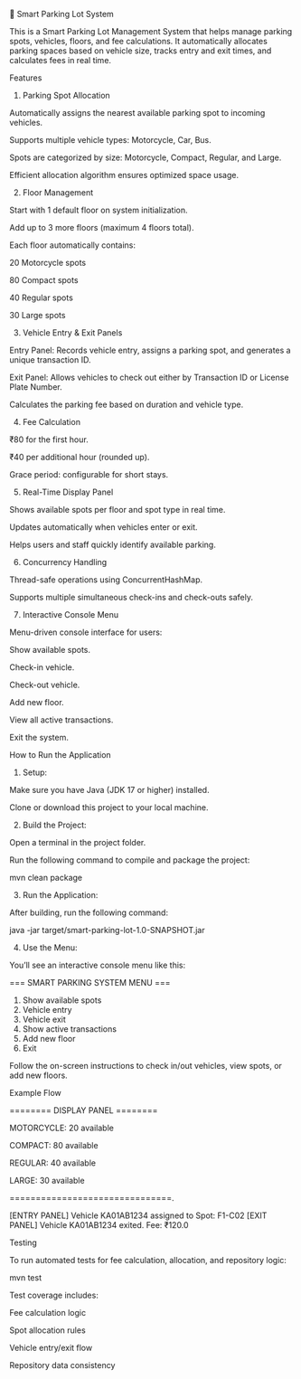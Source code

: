 🚗 Smart Parking Lot System

This is a Smart Parking Lot Management System that helps manage parking spots, vehicles, floors, and fee calculations.
It automatically allocates parking spaces based on vehicle size, tracks entry and exit times, and calculates fees in real time.

Features

1. Parking Spot Allocation

Automatically assigns the nearest available parking spot to incoming vehicles.

Supports multiple vehicle types: Motorcycle, Car, Bus.

Spots are categorized by size: Motorcycle, Compact, Regular, and Large.

Efficient allocation algorithm ensures optimized space usage.

2. Floor Management

Start with 1 default floor on system initialization.

Add up to 3 more floors (maximum 4 floors total).

Each floor automatically contains:

20 Motorcycle spots

80 Compact spots

40 Regular spots

30 Large spots

3. Vehicle Entry & Exit Panels

Entry Panel: Records vehicle entry, assigns a parking spot, and generates a unique transaction ID.

Exit Panel: Allows vehicles to check out either by Transaction ID or License Plate Number.

Calculates the parking fee based on duration and vehicle type.

4. Fee Calculation

₹80 for the first hour.

₹40 per additional hour (rounded up).

Grace period: configurable for short stays.

5. Real-Time Display Panel

Shows available spots per floor and spot type in real time.

Updates automatically when vehicles enter or exit.

Helps users and staff quickly identify available parking.

6. Concurrency Handling

Thread-safe operations using ConcurrentHashMap.

Supports multiple simultaneous check-ins and check-outs safely.

7. Interactive Console Menu

Menu-driven console interface for users:

Show available spots.

Check-in vehicle.

Check-out vehicle.

Add new floor.

View all active transactions.

Exit the system.

How to Run the Application
1. Setup:

Make sure you have Java (JDK 17 or higher) installed.

Clone or download this project to your local machine.

2. Build the Project:

Open a terminal in the project folder.

Run the following command to compile and package the project:

mvn clean package

3. Run the Application:

After building, run the following command:

java -jar target/smart-parking-lot-1.0-SNAPSHOT.jar

4. Use the Menu:

You’ll see an interactive console menu like this:

=== SMART PARKING SYSTEM MENU ===
1. Show available spots
2. Vehicle entry
3. Vehicle exit
4. Show active transactions
5. Add new floor
0. Exit


Follow the on-screen instructions to check in/out vehicles, view spots, or add new floors.

Example Flow

======== DISPLAY PANEL ========

MOTORCYCLE: 20 available

COMPACT: 80 available

REGULAR: 40 available

LARGE: 30 available

===============================.

[ENTRY PANEL] Vehicle KA01AB1234 assigned to Spot: F1-C02
[EXIT PANEL] Vehicle KA01AB1234 exited. Fee: ₹120.0

Testing

To run automated tests for fee calculation, allocation, and repository logic:

mvn test


Test coverage includes:

Fee calculation logic

Spot allocation rules

Vehicle entry/exit flow

Repository data consistency
